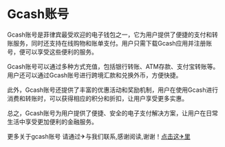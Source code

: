 # Gcash账号

Gcash账号是菲律宾最受欢迎的电子钱包之一，它为用户提供了便捷的支付和转账服务，同时还支持在线购物和账单支付。用户只需下载Gcash应用并注册账号，便可以享受这些便利的服务。

Gcash账号可以通过多种方式充值，包括银行转账、ATM存款、支付宝转账等。用户还可以通过Gcash账号进行跨境汇款和兑换外币，方便快捷。

此外，Gcash账号还提供了丰富的优惠活动和奖励机制，用户在使用Gcash进行消费和转账时，可以获得相应的积分和折扣，让用户享受更多实惠。

总之，Gcash账号为用户提供了便捷、安全的电子支付解决方案，让用户在日常生活中享受更加便利的金融服务。

更多关于gcash账号 请通过✈与我们联系,感谢阅读,谢谢！[点击这✈里](https://t.me/lm999bot)